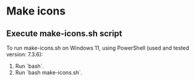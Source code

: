 # Make icons

## Execute make-icons.sh script

To run make-icons.sh on Windows 11, using PowerShell (used and tested version: 7.3.6):

1. Run ´bash´.
2. Run ´bash make-icons.sh´.
